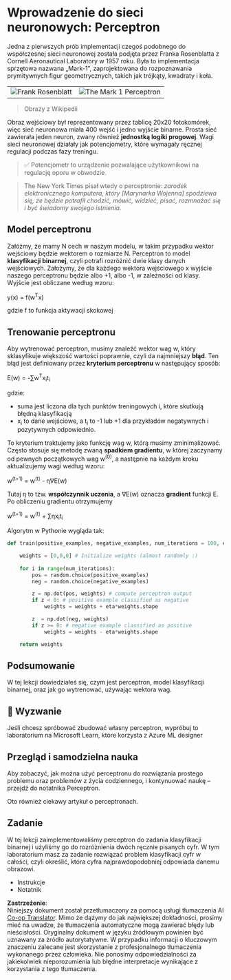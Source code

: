 <!--
CO_OP_TRANSLATOR_METADATA:
{
  "original_hash": "59021c5f419d3feda19075910a74280a",
  "translation_date": "2025-07-09T16:57:24+00:00",
  "source_file": "15-rag-and-vector-databases/data/perceptron.md",
  "language_code": "pl"
}
-->
# Wprowadzenie do sieci neuronowych: Perceptron

Jedna z pierwszych prób implementacji czegoś podobnego do współczesnej sieci neuronowej została podjęta przez Franka Rosenblatta z Cornell Aeronautical Laboratory w 1957 roku. Była to implementacja sprzętowa nazwana „Mark-1”, zaprojektowana do rozpoznawania prymitywnych figur geometrycznych, takich jak trójkąty, kwadraty i koła.

|      |      |
|--------------|-----------|
|<img src='images/Rosenblatt-wikipedia.jpg' alt='Frank Rosenblatt'/> | <img src='images/Mark_I_perceptron_wikipedia.jpg' alt='The Mark 1 Perceptron' />|

> Obrazy z Wikipedii

Obraz wejściowy był reprezentowany przez tablicę 20x20 fotokomórek, więc sieć neuronowa miała 400 wejść i jedno wyjście binarne. Prosta sieć zawierała jeden neuron, zwany również **jednostką logiki progowej**. Wagi sieci neuronowej działały jak potencjometry, które wymagały ręcznej regulacji podczas fazy treningu.

> ✅ Potencjometr to urządzenie pozwalające użytkownikowi na regulację oporu w obwodzie.

> The New York Times pisał wtedy o perceptronie: *zarodek elektronicznego komputera, który [Marynarka Wojenna] spodziewa się, że będzie potrafił chodzić, mówić, widzieć, pisać, rozmnażać się i być świadomy swojego istnienia.*

## Model perceptronu

Załóżmy, że mamy N cech w naszym modelu, w takim przypadku wektor wejściowy będzie wektorem o rozmiarze N. Perceptron to model **klasyfikacji binarnej**, czyli potrafi rozróżnić dwie klasy danych wejściowych. Założymy, że dla każdego wektora wejściowego x wyjście naszego perceptronu będzie albo +1, albo -1, w zależności od klasy. Wyjście jest obliczane według wzoru:

y(x) = f(w<sup>T</sup>x)

gdzie f to funkcja aktywacji skokowej

## Trenowanie perceptronu

Aby wytrenować perceptron, musimy znaleźć wektor wag w, który sklasyfikuje większość wartości poprawnie, czyli da najmniejszy **błąd**. Ten błąd jest definiowany przez **kryterium perceptronu** w następujący sposób:

E(w) = -∑w<sup>T</sup>x<sub>i</sub>t<sub>i</sub>

gdzie:

* suma jest liczona dla tych punktów treningowych i, które skutkują błędną klasyfikacją
* x<sub>i</sub> to dane wejściowe, a t<sub>i</sub> to -1 lub +1 dla przykładów negatywnych i pozytywnych odpowiednio.

To kryterium traktujemy jako funkcję wag w, którą musimy zminimalizować. Często stosuje się metodę zwaną **spadkiem gradientu**, w której zaczynamy od pewnych początkowych wag w<sup>(0)</sup>, a następnie na każdym kroku aktualizujemy wagi według wzoru:

w<sup>(t+1)</sup> = w<sup>(t)</sup> - η∇E(w)

Tutaj η to tzw. **współczynnik uczenia**, a ∇E(w) oznacza **gradient** funkcji E. Po obliczeniu gradientu otrzymujemy

w<sup>(t+1)</sup> = w<sup>(t)</sup> + ∑ηx<sub>i</sub>t<sub>i</sub>

Algorytm w Pythonie wygląda tak:

```python
def train(positive_examples, negative_examples, num_iterations = 100, eta = 1):

    weights = [0,0,0] # Initialize weights (almost randomly :)
        
    for i in range(num_iterations):
        pos = random.choice(positive_examples)
        neg = random.choice(negative_examples)

        z = np.dot(pos, weights) # compute perceptron output
        if z < 0: # positive example classified as negative
            weights = weights + eta*weights.shape

        z  = np.dot(neg, weights)
        if z >= 0: # negative example classified as positive
            weights = weights - eta*weights.shape

    return weights
```

## Podsumowanie

W tej lekcji dowiedziałeś się, czym jest perceptron, model klasyfikacji binarnej, oraz jak go wytrenować, używając wektora wag.

## 🚀 Wyzwanie

Jeśli chcesz spróbować zbudować własny perceptron, wypróbuj to laboratorium na Microsoft Learn, które korzysta z Azure ML designer


## Przegląd i samodzielna nauka

Aby zobaczyć, jak można użyć perceptronu do rozwiązania prostego problemu oraz problemów z życia codziennego, i kontynuować naukę – przejdź do notatnika Perceptron.

Oto również ciekawy artykuł o perceptronach.

## Zadanie

W tej lekcji zaimplementowaliśmy perceptron do zadania klasyfikacji binarnej i użyliśmy go do rozróżnienia dwóch ręcznie pisanych cyfr. W tym laboratorium masz za zadanie rozwiązać problem klasyfikacji cyfr w całości, czyli określić, która cyfra najprawdopodobniej odpowiada danemu obrazowi.

* Instrukcje
* Notatnik

**Zastrzeżenie**:  
Niniejszy dokument został przetłumaczony za pomocą usługi tłumaczenia AI [Co-op Translator](https://github.com/Azure/co-op-translator). Mimo że dążymy do jak największej dokładności, prosimy mieć na uwadze, że tłumaczenia automatyczne mogą zawierać błędy lub nieścisłości. Oryginalny dokument w języku źródłowym powinien być uznawany za źródło autorytatywne. W przypadku informacji o kluczowym znaczeniu zalecane jest skorzystanie z profesjonalnego tłumaczenia wykonanego przez człowieka. Nie ponosimy odpowiedzialności za jakiekolwiek nieporozumienia lub błędne interpretacje wynikające z korzystania z tego tłumaczenia.